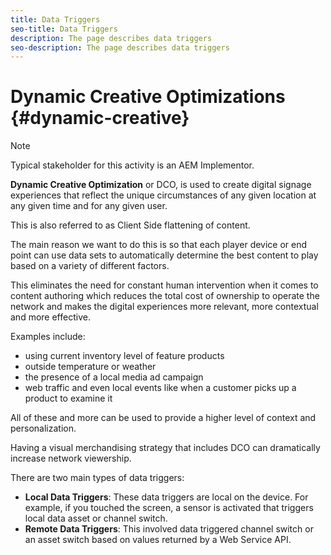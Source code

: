 ```yaml
---
title: Data Triggers
seo-title: Data Triggers
description: The page describes data triggers
seo-description: The page describes data triggers
---
```


# Dynamic Creative Optimizations {#dynamic-creative}

>[!NOTE]
>
>Typical stakeholder for this activity is an AEM Implementor.

**Dynamic Creative Optimization** or DCO, is used to create digital signage experiences that reflect the unique circumstances of any given location at any given time and for any given user.

This is also referred to as Client Side flattening of content.

The main reason we want to do this is so that each player device or end point can use data sets to automatically determine the best content to play based on a variety of different factors.

This eliminates the need for constant human intervention when it comes to content authoring which reduces the total cost of ownership to operate the network and makes the digital experiences more relevant, more contextual and more effective.

Examples include:

* using current inventory level of feature products
* outside temperature or weather
* the presence of a local media ad campaign
* web traffic and even local events like when a customer picks up a product to examine it

All of these and more can be used to provide a higher level of context and personalization.

Having a visual merchandising strategy that includes DCO can dramatically increase network viewership.

There are two main types of data triggers:

* **Local Data Triggers**: These data triggers are local on the device. For example, if you touched the screen, a sensor is activated that triggers local data asset or channel switch.
* **Remote Data Triggers**: This involved data triggered channel switch or an asset switch based on values returned by a Web Service API.


